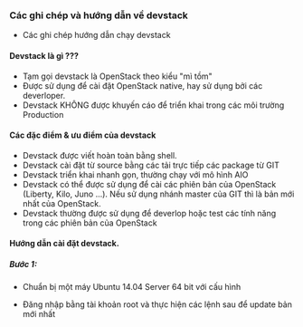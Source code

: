 ### Các ghi chép và hướng dẫn về devstack
- Các ghi chép hướng dẫn chạy devstack

#### Devstack là gì ???
- Tạm gọi devstack là OpenStack theo kiểu "mì tồm"
- Được sử dụng để cài đặt OpenStack native, hay sử dụng bởi các deverloper.
- Devstack KHÔNG được khuyến cáo để triển khai trong các môi trường Production

#### Các đặc điểm & ưu điểm của devstack
- Devstack được viết hoàn toàn bằng shell.
- Devstack cài đặt từ source bằng các tải trực tiếp các package từ GIT
- Devstack triển khai nhanh gọn, thường chạy với mô hình AIO
- Devstack có thể được sử dụng để cài các phiên bản của OpenStack (Liberty, Kilo, Juno ...). Nếu sử dụng nhánh master của GIT thì là bản mới nhất của OpenStack.
- Devstack thường được sử dụng để deverlop hoặc test các tính năng trong các phiên bản của OpenStack

#### Hướng dẫn cài đặt devstack.
##### Bước 1:
- Chuẩn bị một máy Ubuntu 14.04 Server 64 bit với cấu hình


- Đăng nhập bằng tài khoản root và thực hiện các lệnh sau để update bản mới nhất 
